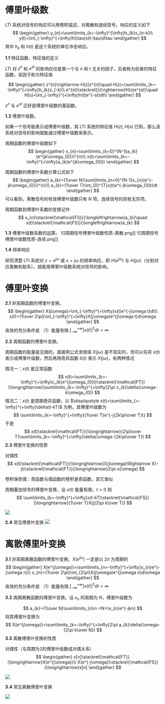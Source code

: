 
# 傅里叶级数

LTI 系统对信号的响应可以用卷积描述，对离散和连续型号，响应的定义如下
$$
\begin{gather}
y_{n}=\sum\limits_{k=-\infty}^{\infty}h_{k}x_{n-k}\\
y(t)=\int_{-\infty}^{+\infty}h(\tau)x(t-\tau)d\tau
\end{gather}
$$
其中 $h_{k}$ 和 $h(t)$ 是这个系统的单位冲击响应。

**1.1** 特征函数、特征值的定义

LTI 对 $z^{n}$ 和 $e^{st}$ 的影响仅仅是乘一个与 $n$ 和 $t$ 无关的因子，后者称为前者的特征函数，该因子称为特征值

$$
\begin{gather}
z^{n}\rightarrow H(z)z^{n}\quad H(z)=\sum\limits_{k=-\infty}^{+\infty}h_{k}z_{-k}\\
e^{st}\stackrel{}{\rightarrow}H(s)e^{st}\quad H(s)=\int_{-\infty}^{+\infty}h(t)e^{-st}dt\\
\end{gather}
$$

$z^{n}$ 与 $e^{st}$ 正好是傅里叶级数的基函数。

**1.2** 傅里叶级数。

如果一个信号能表示成傅里叶级数，其 LTI 系统的特征值 $H(z),H(s)$ 已知，那么该系统对信号的影响就能通过傅里叶级数来表示。

周期函数的傅里叶级数如下
$$
\begin{gather}
x_{n}=\sum\limits_{k=0}^{N-1}a_{k}(e^{jk\omega_{0}})^{n}\\
x(t)=\sum\limits_{k=-\infty}^{+\infty}a_{k}e^{jk\omega_{0}t}
\end{gather}
$$

周期函数的傅里叶系数计算公式如下
$$
\begin{gather}
a_{k}={1\over N}\sum\limits_{n=0}^{N-1}x_{n}(e^{-jk\omega_{0}})^{n}\\
a_{k}={1\over T}\int_{0}^{T}x(t)e^{-jk\omega_{0}t}dt
\end{gather}
$$
可以看到，离散信号的有效傅里叶级数只有 $N$ 项，连续信号的则有无穷项。

周期函数到傅里叶系数的变换记作
$$
x_{n}\stackrel{\mathcal{FS}}{\longleftrightarrow}a_{k}\quad x(t)\stackrel{\mathcal{FS}}{\longleftrightarrow}a_{k}
$$


**1.3** 傅里叶级数系数的运算。
![[周期信号傅里叶级数性质-离散.png]]
![[周期信号傅里叶级数性质-连续.png]]

**1.4** 频率响应

研究清楚 LTI 系统对 $z=e^{j\omega}$ 或 $s=j\omega$ 的频率响应，即 $H(e^{j\omega})$ 与 $H(j\omega)$（分别对应离散和联系），就能用傅里叶级数系统对信号的影响。

# 傅里叶变换

**2.1** 非周期函数的傅里叶变换。
$$
\begin{gather}
X(j\omega)=\int_{-\infty}^{+\infty}x(t)e^{-j\omega t}dt\\
x(t)={1\over 2\pi}\int_{-\infty}^{+\infty}X(j\omega)e^{j\omega t}d\omega
\end{gather}
$$
收敛的充分条件是
（1）能量有限 $\displaystyle \int_{-\infty}^{+\infty}|x(t)|^{2}dt<\infty$

**2.2** 周期函数的傅里叶变换。

周期函数的能量是无限的，直接用公式求频域 $X(j\omega)$ 是不现实的，但可以先将 $x(t)$ 表示成傅里叶级数，然后再用奇异函数 $\delta(t)$ 表示 $X(j\omega)$，有两种情况

情况一：$x(t)$ 是正常函数
$$
x(t)=\sum\limits_{k=-\infty}^{+\infty}c_{k}e^{j\omega_{0}t}\stackrel{\mathcal{FT}}{\longrightarrow}\sum\limits_{k=-\infty}^{+\infty}2\pi c_{k}\delta(\omega-k\omega_{0})
$$
情况二：$x(t)$ 是周期奇异函数，以 $\displaystyle x(t)=\sum\limits_{=-\infty}^{+\infty}\delta(t-kT)$ 为例，其傅里叶级数为
$$
\sum\limits_{k=-\infty}^{+\infty}{1\over T}e^{-j{2k\pi\over T}t}
$$
于是
$$
x(t)\stackrel{\mathcal{FT}}{\longrightarrow}{2\pi\over T}\sum\limits_{k=-\infty}^{+\infty}\delta(\omega-{2k\pi\over T})
$$
**2.3** 傅里叶变换的性质

对偶性
$$
x(t)\stackrel{\mathcal{FT}}{\longrightarrow}X(j\omega)\Rightarrow X(-jt)\stackrel{\mathcal{FT}}{\longrightarrow}2\pi x(\omega)
$$

卷积保奇偶：奇函数与偶函数的卷积是奇函数，其它类似

周期叠加信号的傅里叶变换，设 $x(t)$ 能量有限，$t>0$ 则
$$
\sum\limits_{k=-\infty}^{+\infty}x(t-kT)\stackrel{\mathcal{FS}}{\longrightarrow}{1\over T}X(j{2\pi k\over T})
$$

![](傅里叶变换性质.png)

**2.4** 常见傅里叶变换
![](常见傅里叶变换.png)

# 离散傅里叶变换

**3.1**  非周期离散函数的傅里叶变换。$X(e^{j\omega})$ 一定是以 $2\pi$ 为周期的
$$
\begin{gather}
X(e^{j\omega})=\sum\limits_{n=-\infty}^{+\infty}x_{n}e^{-j\omega n}\\
x_{n}={1\over 2\pi}\int_{2\pi}X(j\omega)e^{j\omega n}d\omega
\end{gather}
$$
收敛的充分条件是
（1）能量有限 $\displaystyle \int_{-\infty}^{+\infty}|x(t)|^{2}dt<\infty$

**3.2** 周期离散函数的傅里叶变换。设 $x_{n}$ 的周期为 $N$，傅里叶级数为

$$
a_{k}={1\over N}\sum\limits_{n\in <N>}x_{n}e^{-jkn}
$$
则其傅里叶变换为
$$
X(e^{j\omega})=\sum\limits_{k=-\infty}^{+\infty}2\pi a_{k}\delta(\omega-{2\pi k\over N})
$$
**3.3** 离散傅里叶变换的性质

对偶性（与周期为2的傅里叶级数成对偶关系）
$$
\begin{gather}
x[n]\stackrel{\mathcal{FT}}{\longrightarrow}X(e^{j\omega})\\
X(e^{-j\omega})\stackrel{\mathcal{FS}}{\longrightarrow}x[n]
\end{gather}
$$

![](离散傅里叶变换性质.png)



**3.4** 常见离散傅里叶变换

![](常见离散傅里叶变换.png)

